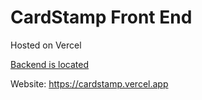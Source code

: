 # CardStamp Front End

Hosted on Vercel

[Backend is located](https://github.com/emalineg/card-giving-backend)

Website: https://cardstamp.vercel.app
